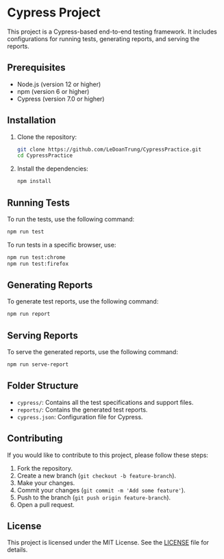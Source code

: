 # Cypress Project
This project is a Cypress-based end-to-end testing framework. It includes configurations for running tests, generating reports, and serving the reports.

## Prerequisites

- Node.js (version 12 or higher)
- npm (version 6 or higher)
- Cypress (version 7.0 or higher)

## Installation

1. Clone the repository:
    ```sh
    git clone https://github.com/LeDoanTrung/CypressPractice.git
    cd CypressPractice
    ```

2. Install the dependencies:
    ```sh
    npm install
    ```

## Running Tests

To run the tests, use the following command:
```sh
npm run test
```

To run tests in a specific browser, use:
```sh
npm run test:chrome
npm run test:firefox
```

## Generating Reports

To generate test reports, use the following command:
```sh
npm run report
```

## Serving Reports

To serve the generated reports, use the following command:
```sh
npm run serve-report
```

## Folder Structure

- `cypress/`: Contains all the test specifications and support files.
- `reports/`: Contains the generated test reports.
- `cypress.json`: Configuration file for Cypress.

## Contributing

If you would like to contribute to this project, please follow these steps:

1. Fork the repository.
2. Create a new branch (`git checkout -b feature-branch`).
3. Make your changes.
4. Commit your changes (`git commit -m 'Add some feature'`).
5. Push to the branch (`git push origin feature-branch`).
6. Open a pull request.

## License

This project is licensed under the MIT License. See the [LICENSE](LICENSE) file for details.
